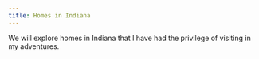 ```yaml
---
title: Homes in Indiana
---
```

We will explore homes in Indiana that I have had the privilege of visiting in my adventures.